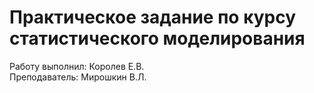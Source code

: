 # Практическое задание по курсу статистического моделирования  
Работу выполнил: Королев Е.В.  
Преподаватель: Мирошкин В.Л.

